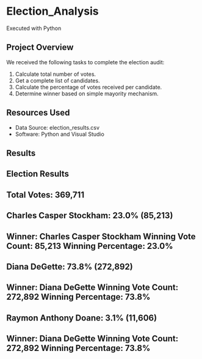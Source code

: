 # Election_Analysis
Executed with Python

## Project Overview
We received the following tasks to complete the election audit: 

1) Calculate total number of votes. 
2) Get a complete list of candidates. 
3) Calculate the percentage of votes received per candidate. 
4) Determine winner based on simple mayority mechanism. 

## Resources Used
- Data Source: election_results.csv
- Software: Python and Visual Studio

## Results

Election Results
-------------------------
Total Votes: 369,711
-------------------------
Charles Casper Stockham: 23.0% (85,213)
-------------------------
Winner: Charles Casper Stockham
Winning Vote Count: 85,213
Winning Percentage: 23.0%
-------------------------
Diana DeGette: 73.8% (272,892)
-------------------------
Winner: Diana DeGette
Winning Vote Count: 272,892
Winning Percentage: 73.8%
-------------------------
Raymon Anthony Doane: 3.1% (11,606)
-------------------------
Winner: Diana DeGette
Winning Vote Count: 272,892
Winning Percentage: 73.8%
-------------------------

